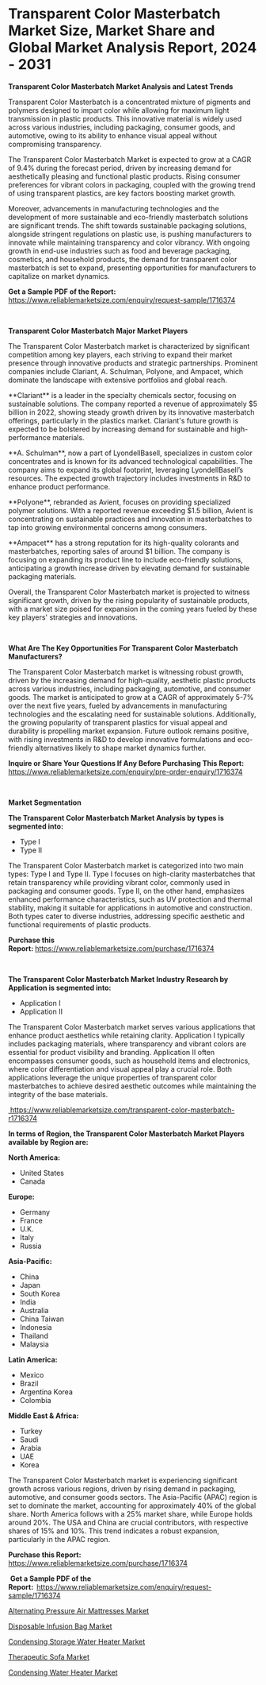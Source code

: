 <p><h1>Transparent Color Masterbatch Market Size, Market Share and Global Market Analysis Report, 2024 - 2031</h1></p><p><strong>Transparent Color Masterbatch Market Analysis and Latest Trends</strong></p>
<p><p>Transparent Color Masterbatch is a concentrated mixture of pigments and polymers designed to impart color while allowing for maximum light transmission in plastic products. This innovative material is widely used across various industries, including packaging, consumer goods, and automotive, owing to its ability to enhance visual appeal without compromising transparency.</p><p>The Transparent Color Masterbatch Market is expected to grow at a CAGR of 9.4% during the forecast period, driven by increasing demand for aesthetically pleasing and functional plastic products. Rising consumer preferences for vibrant colors in packaging, coupled with the growing trend of using transparent plastics, are key factors boosting market growth. </p><p>Moreover, advancements in manufacturing technologies and the development of more sustainable and eco-friendly masterbatch solutions are significant trends. The shift towards sustainable packaging solutions, alongside stringent regulations on plastic use, is pushing manufacturers to innovate while maintaining transparency and color vibrancy. With ongoing growth in end-use industries such as food and beverage packaging, cosmetics, and household products, the demand for transparent color masterbatch is set to expand, presenting opportunities for manufacturers to capitalize on market dynamics.</p></p>
<p><strong>Get a Sample PDF of the Report:&nbsp;</strong> <a href="https://www.reliablemarketsize.com/enquiry/request-sample/1716374?utm_campaign=1590&utm_medium=2&utm_source=Github&utm_content=ia&utm_term=23102024&utm_id=transparent-color-masterbatch">https://www.reliablemarketsize.com/enquiry/request-sample/1716374</a></p>
<p>&nbsp;</p>
<p><strong>Transparent Color Masterbatch Major Market Players</strong></p>
<p><p>The Transparent Color Masterbatch market is characterized by significant competition among key players, each striving to expand their market presence through innovative products and strategic partnerships. Prominent companies include Clariant, A. Schulman, Polyone, and Ampacet, which dominate the landscape with extensive portfolios and global reach.</p><p>**Clariant** is a leader in the specialty chemicals sector, focusing on sustainable solutions. The company reported a revenue of approximately $5 billion in 2022, showing steady growth driven by its innovative masterbatch offerings, particularly in the plastics market. Clariant's future growth is expected to be bolstered by increasing demand for sustainable and high-performance materials.</p><p>**A. Schulman**, now a part of LyondellBasell, specializes in custom color concentrates and is known for its advanced technological capabilities. The company aims to expand its global footprint, leveraging LyondellBasell’s resources. The expected growth trajectory includes investments in R&D to enhance product performance.</p><p>**Polyone**, rebranded as Avient, focuses on providing specialized polymer solutions. With a reported revenue exceeding $1.5 billion, Avient is concentrating on sustainable practices and innovation in masterbatches to tap into growing environmental concerns among consumers.</p><p>**Ampacet** has a strong reputation for its high-quality colorants and masterbatches, reporting sales of around $1 billion. The company is focusing on expanding its product line to include eco-friendly solutions, anticipating a growth increase driven by elevating demand for sustainable packaging materials.</p><p>Overall, the Transparent Color Masterbatch market is projected to witness significant growth, driven by the rising popularity of sustainable products, with a market size poised for expansion in the coming years fueled by these key players' strategies and innovations.</p></p>
<p>&nbsp;</p>
<p><strong>What Are The Key Opportunities For Transparent Color Masterbatch Manufacturers?</strong></p>
<p><p>The Transparent Color Masterbatch market is witnessing robust growth, driven by the increasing demand for high-quality, aesthetic plastic products across various industries, including packaging, automotive, and consumer goods. The market is anticipated to grow at a CAGR of approximately 5-7% over the next five years, fueled by advancements in manufacturing technologies and the escalating need for sustainable solutions. Additionally, the growing popularity of transparent plastics for visual appeal and durability is propelling market expansion. Future outlook remains positive, with rising investments in R&D to develop innovative formulations and eco-friendly alternatives likely to shape market dynamics further.</p></p>
<p><strong>Inquire or Share Your Questions If Any Before Purchasing This Report:</strong> <a href="https://www.reliablemarketsize.com/enquiry/pre-order-enquiry/1716374?utm_campaign=1590&utm_medium=2&utm_source=Github&utm_content=ia&utm_term=23102024&utm_id=transparent-color-masterbatch">https://www.reliablemarketsize.com/enquiry/pre-order-enquiry/1716374</a></p>
<p>&nbsp;</p>
<p><strong>Market Segmentation</strong></p>
<p><strong>The Transparent Color Masterbatch Market Analysis by types is segmented into:</strong></p>
<p><ul><li>Type I</li><li>Type II</li></ul></p>
<p><p>The Transparent Color Masterbatch market is categorized into two main types: Type I and Type II. Type I focuses on high-clarity masterbatches that retain transparency while providing vibrant color, commonly used in packaging and consumer goods. Type II, on the other hand, emphasizes enhanced performance characteristics, such as UV protection and thermal stability, making it suitable for applications in automotive and construction. Both types cater to diverse industries, addressing specific aesthetic and functional requirements of plastic products.</p></p>
<p><strong>Purchase this Report:&nbsp;</strong><a href="https://www.reliablemarketsize.com/purchase/1716374?utm_campaign=1590&utm_medium=2&utm_source=Github&utm_content=ia&utm_term=23102024&utm_id=transparent-color-masterbatch">https://www.reliablemarketsize.com/purchase/1716374</a></p>
<p>&nbsp;</p>
<p><strong>The Transparent Color Masterbatch Market Industry Research by Application is segmented into:</strong></p>
<p><ul><li>Application I</li><li>Application II</li></ul></p>
<p><p>The Transparent Color Masterbatch market serves various applications that enhance product aesthetics while retaining clarity. Application I typically includes packaging materials, where transparency and vibrant colors are essential for product visibility and branding. Application II often encompasses consumer goods, such as household items and electronics, where color differentiation and visual appeal play a crucial role. Both applications leverage the unique properties of transparent color masterbatches to achieve desired aesthetic outcomes while maintaining the integrity of the base materials.</p></p>
<p><a href="https://www.reliablemarketsize.com/transparent-color-masterbatch-r1716374?utm_campaign=1590&utm_medium=2&utm_source=Github&utm_content=ia&utm_term=23102024&utm_id=transparent-color-masterbatch">&nbsp;https://www.reliablemarketsize.com/transparent-color-masterbatch-r1716374</a></p>
<p><strong>In terms of Region, the Transparent Color Masterbatch Market Players available by Region are:</strong></p>
<p>
    <p> <strong> North America: </strong>
        <ul>
            <li>United States</li>
            <li>Canada</li>
        </ul>
        </p> 
    <p> <strong> Europe: </strong>
        <ul>
            <li>Germany</li>
            <li>France</li>
            <li>U.K.</li>
            <li>Italy</li>
            <li>Russia</li>
        </ul>
        </p> 
    <p> <strong> Asia-Pacific: </strong>
        <ul>
            <li>China</li>
            <li>Japan</li>
            <li>South Korea</li>
            <li>India</li>
            <li>Australia</li>
            <li>China Taiwan</li>
            <li>Indonesia</li>
            <li>Thailand</li>
            <li>Malaysia</li>
        </ul>
        </p> 
    <p> <strong> Latin America: </strong>
        <ul>
            <li>Mexico</li>
            <li>Brazil</li>
            <li>Argentina Korea</li>
            <li>Colombia</li>
        </ul>
        </p> 
    <p> <strong> Middle East & Africa: </strong>
        <ul>
            <li>Turkey</li>
            <li>Saudi</li>
            <li>Arabia</li>
            <li>UAE</li>
            <li>Korea</li>
        </ul>
    </p>
    </p>
<p><p>The Transparent Color Masterbatch market is experiencing significant growth across various regions, driven by rising demand in packaging, automotive, and consumer goods sectors. The Asia-Pacific (APAC) region is set to dominate the market, accounting for approximately 40% of the global share. North America follows with a 25% market share, while Europe holds around 20%. The USA and China are crucial contributors, with respective shares of 15% and 10%. This trend indicates a robust expansion, particularly in the APAC region.</p></p>
<p><strong>Purchase this Report: </strong><a href="https://www.reliablemarketsize.com/purchase/1716374?utm_campaign=1590&utm_medium=2&utm_source=Github&utm_content=ia&utm_term=23102024&utm_id=transparent-color-masterbatch">https://www.reliablemarketsize.com/purchase/1716374</a></p>
<p>&nbsp;<strong>Get a Sample PDF of the Report:&nbsp;&nbsp;</strong><a href="https://www.reliablemarketsize.com/enquiry/request-sample/1716374?utm_campaign=1590&utm_medium=2&utm_source=Github&utm_content=ia&utm_term=23102024&utm_id=transparent-color-masterbatch">https://www.reliablemarketsize.com/enquiry/request-sample/1716374</a></p>
<p><strong></strong></p>
<p><p><a href="https://www.linkedin.com/pulse/alternating-pressure-air-mattresses-market-dynamics-application-nbfde?utm_campaign=1590&utm_medium=2&utm_source=Github&utm_content=ia&utm_term=23102024&utm_id=transparent-color-masterbatch">Alternating Pressure Air Mattresses Market</a></p><p><a href="https://www.linkedin.com/pulse/disposable-infusion-bag-industry-sector-new-technologies-mnrie?utm_campaign=1590&utm_medium=2&utm_source=Github&utm_content=ia&utm_term=23102024&utm_id=transparent-color-masterbatch">Disposable Infusion Bag Market</a></p><p><a href="https://www.linkedin.com/pulse/global-condensing-storage-water-heater-nexus-sector-confluences-vnyhe?utm_campaign=1590&utm_medium=2&utm_source=Github&utm_content=ia&utm_term=23102024&utm_id=transparent-color-masterbatch">Condensing Storage Water Heater Market</a></p><p><a href="https://www.linkedin.com/pulse/market-dynamics-future-trends-global-therapeutic-sofa-sector-ztlke?utm_campaign=1590&utm_medium=2&utm_source=Github&utm_content=ia&utm_term=23102024&utm_id=transparent-color-masterbatch">Therapeutic Sofa Market</a></p><p><a href="https://www.linkedin.com/pulse/strategic-market-insights-global-condensing-water-heater-kz12e?utm_campaign=1590&utm_medium=2&utm_source=Github&utm_content=ia&utm_term=23102024&utm_id=transparent-color-masterbatch">Condensing Water Heater Market</a></p></p>